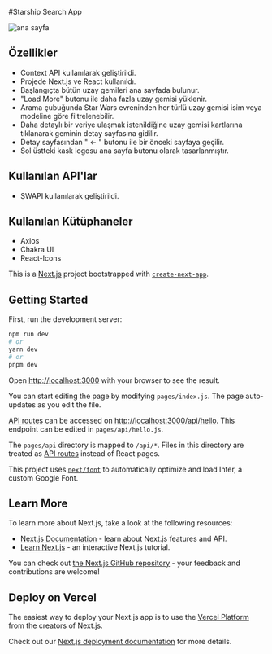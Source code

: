 #Starship Search App

![ana sayfa](https://user-images.githubusercontent.com/99799385/235217572-bfd47ac8-df6e-420c-bc24-51a486ef3612.png)

## Özellikler

+ Context API kullanılarak geliştirildi.
+ Projede Next.js ve React kullanıldı.
+ Başlangıçta bütün uzay gemileri ana sayfada bulunur.
+ "Load More" butonu ile daha fazla uzay gemisi yüklenir.
+ Arama çubuğunda Star Wars evreninden her türlü uzay gemisi isim veya modeline göre filtrelenebilir.
+ Daha detaylı bir veriye ulaşmak istenildiğine uzay gemisi kartlarına tıklanarak geminin detay sayfasına gidilir.
+ Detay sayfasından " <- " butonu ile bir önceki sayfaya geçilir.
+ Sol üstteki kask logosu ana sayfa butonu olarak tasarlanmıştır.

## Kullanılan API'lar

+ SWAPI kullanılarak geliştirildi.

## Kullanılan Kütüphaneler

+ Axios
+ Chakra UI
+ React-Icons

This is a [Next.js](https://nextjs.org/) project bootstrapped with [`create-next-app`](https://github.com/vercel/next.js/tree/canary/packages/create-next-app).

## Getting Started

First, run the development server:

```bash
npm run dev
# or
yarn dev
# or
pnpm dev
```

Open [http://localhost:3000](http://localhost:3000) with your browser to see the result.

You can start editing the page by modifying `pages/index.js`. The page auto-updates as you edit the file.

[API routes](https://nextjs.org/docs/api-routes/introduction) can be accessed on [http://localhost:3000/api/hello](http://localhost:3000/api/hello). This endpoint can be edited in `pages/api/hello.js`.

The `pages/api` directory is mapped to `/api/*`. Files in this directory are treated as [API routes](https://nextjs.org/docs/api-routes/introduction) instead of React pages.

This project uses [`next/font`](https://nextjs.org/docs/basic-features/font-optimization) to automatically optimize and load Inter, a custom Google Font.

## Learn More

To learn more about Next.js, take a look at the following resources:

- [Next.js Documentation](https://nextjs.org/docs) - learn about Next.js features and API.
- [Learn Next.js](https://nextjs.org/learn) - an interactive Next.js tutorial.

You can check out [the Next.js GitHub repository](https://github.com/vercel/next.js/) - your feedback and contributions are welcome!

## Deploy on Vercel

The easiest way to deploy your Next.js app is to use the [Vercel Platform](https://vercel.com/new?utm_medium=default-template&filter=next.js&utm_source=create-next-app&utm_campaign=create-next-app-readme) from the creators of Next.js.

Check out our [Next.js deployment documentation](https://nextjs.org/docs/deployment) for more details.
